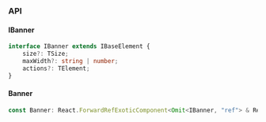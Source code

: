 

### API

#### IBanner

```ts
interface IBanner extends IBaseElement {
    size?: TSize;
    maxWidth?: string | number;
    actions?: TElement;
}
```

#### Banner

```ts
const Banner: React.ForwardRefExoticComponent<Omit<IBanner, "ref"> & React.RefAttributes<unknown>>;
```

